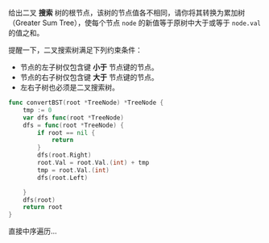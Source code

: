 给出二叉 **搜索** 树的根节点，该树的节点值各不相同，请你将其转换为累加树（Greater Sum Tree），使每个节点 `node` 的新值等于原树中大于或等于 `node.val` 的值之和。

提醒一下，二叉搜索树满足下列约束条件：

- 节点的左子树仅包含键 **小于** 节点键的节点。
- 节点的右子树仅包含键 **大于** 节点键的节点。
- 左右子树也必须是二叉搜索树。

```go
func convertBST(root *TreeNode) *TreeNode {
	tmp := 0
	var dfs func(root *TreeNode)
	dfs = func(root *TreeNode) {
		if root == nil {
			return
		}
		dfs(root.Right)
		root.Val = root.Val.(int) + tmp
		tmp = root.Val.(int)
		dfs(root.Left)

	}
	dfs(root)
	return root
}
```

直接中序遍历...